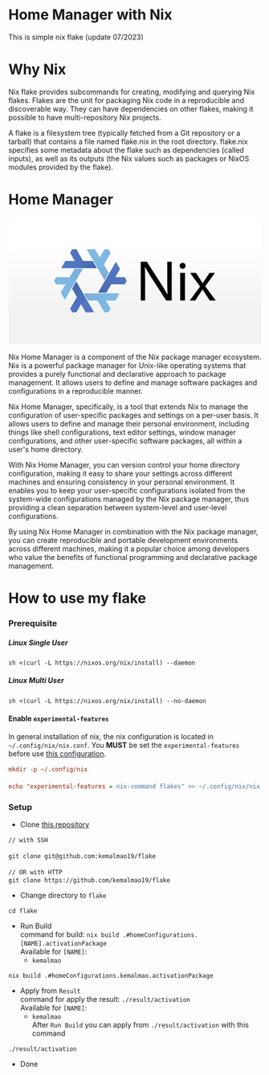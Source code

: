 # Home Manager with Nix
This is simple nix flake (update 07/2023)

# Why Nix
Nix flake provides subcommands for creating, modifying and querying Nix flakes. Flakes are the unit for packaging Nix code in a reproducible and discoverable way. They can have dependencies on other flakes, making it possible to have multi-repository Nix projects.

A flake is a filesystem tree (typically fetched from a Git repository or a tarball) that contains a file named flake.nix in the root directory. flake.nix specifies some metadata about the flake such as dependencies (called inputs), as well as its outputs (the Nix values such as packages or NixOS modules provided by the flake).

# Home Manager
![Alt text](https://github.com/kemalmao19/flake/blob/main/gallery/nix.png)

Nix Home Manager is a component of the Nix package manager ecosystem. Nix is a powerful package manager for Unix-like operating systems that provides a purely functional and declarative approach to package management. It allows users to define and manage software packages and configurations in a reproducible manner.

Nix Home Manager, specifically, is a tool that extends Nix to manage the configuration of user-specific packages and settings on a per-user basis. It allows users to define and manage their personal environment, including things like shell configurations, text editor settings, window manager configurations, and other user-specific software packages, all within a user's home directory.

With Nix Home Manager, you can version control your home directory configuration, making it easy to share your settings across different machines and ensuring consistency in your personal environment. It enables you to keep your user-specific configurations isolated from the system-wide configurations managed by the Nix package manager, thus providing a clean separation between system-level and user-level configurations.

By using Nix Home Manager in combination with the Nix package manager, you can create reproducible and portable development environments across different machines, making it a popular choice among developers who value the benefits of functional programming and declarative package management.



# How to use my flake
### Prerequisite

##### Linux Single User

```console
sh <(curl -L https://nixos.org/nix/install) --daemon
```

##### Linux Multi User

```console
sh <(curl -L https://nixos.org/nix/install) --no-daemon
```


#### Enable `experimental-features`

In general installation of nix, the nix configuration is located in `~/.config/nix/nix.conf`.
You **MUST** be set the `experimental-features` before use [this configuration](https://github.com/kemalmao19/flake).

```cfg
mkdir -p ~/.config/nix

echo "experimental-features = nix-command flakes" >> ~/.config/nix/nix.conf
```

### Setup

- Clone [this repository](https://github.com/kemalmao19/flake)

```console
// with SSH

git clone git@github.com:kemalmao19/flake

// OR with HTTP
git clone https://github.com/kemalmao19/flake

```

- Change directory to `flake`

```console
cd flake
```

- Run Build  
  command for build: `nix build .#homeConfigurations.[NAME].activationPackage`  
  Available for `[NAME]`:
  - `kemalmao`

```console
nix build .#homeConfigurations.kemalmao.activationPackage
```

- Apply from `Result`  
  command for apply the result: `./result/activation`  
  Available for `[NAME]`:
  - `kemalmao`  
    After `Run Build` you can apply from `./result/activation` with this command

```console
./result/activation
```

- Done 


